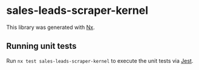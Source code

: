 # sales-leads-scraper-kernel

This library was generated with [Nx](https://nx.dev).

## Running unit tests

Run `nx test sales-leads-scraper-kernel` to execute the unit tests via [Jest](https://jestjs.io).
